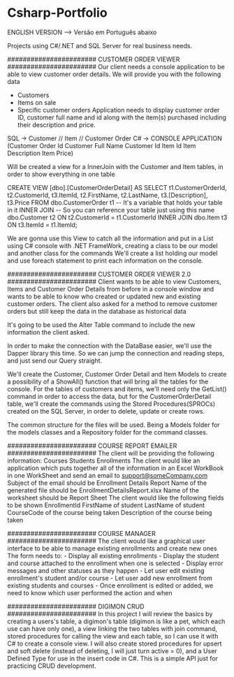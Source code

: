 # Csharp-Portfolio

ENGLISH VERSION --> Versão em Português abaixo


Projects using C#/.NET and SQL Server for real business needs.

####################### CUSTOMER ORDER VIEWER #######################
Our client needs a console application to be able to view customer order details. We will provide you with the following data
- Customers
- Items on sale
- Specific customer orders
Application needs to display customer order ID, customer full name and id along with the item(s) purchased including their description and price.

SQL -> Customer // Item // Customer Order
C# -> CONSOLE APPLICATION (Customer Order Id
                           Customer Full Name 
                           Customer Id
                           Item Id
                           Item Description
                           Item Price)

Will be created a view for a InnerJoin with the Customer and Item tables, in order to show everything in one table

CREATE VIEW [dbo].[CustomerOrderDetail] AS
SELECT
	t1.CustomerOrderId,
	t2.CustomerId,
	t3.ItemId,
	t2.FirstName,
	t2.LastName,
	t3.[Description], 
	t3.Price
	FROM
		dbo.CustomerOrder t1 -- It's a variable that holds your table in it
	INNER JOIN						 -- So you can reference your table just using this name
		dbo.Customer t2 ON t2.CustomerId = t1.CustomerId
	INNER JOIN
		dbo.Item t3 ON t3.ItemId = t1.ItemId;


We are gonna use this View to catch all the information and put in a List using C# console with .NET FrameWork, creating a class to be our model and another class for the commands
We'll create a list holding our model and use foreach statement to print each information on the console.




  
####################### CUSTOMER ORDER VIEWER 2.0 #######################
Client wants to be able to view Customers, Items and Customer Order Details from before in a console window
and wants to be able to know who created or updated new and existing customer orders. The client also asked for
a method to remove customer orders but still keep the data in the database as historical data

It's going to be used the Alter Table command to include the new information the client asked. 

In order to make the connection with the DataBase easier, we'll use the Dapper library this time. So we can jump the connection and reading steps, and just send our Query straight.

We'll create the Customer, Customer Order Detail and Item Models to create a possibility of a ShowAll() function that will bring all the tables for the console.
For the tables of customers and items, we'll need only the GetList() command in order to access the data, but for the CustomerOrderDetail table, we'll create the commands using the
Stored Procedures(SPROCs) created on the SQL Server, in order to delete, update or create rows. 

The common structure for the files will be used. Being a Models folder for the models classes and a Repository folder for the command classes.


  
####################### COURSE REPORT EMAILER #######################
The client will be providing the following information:
	Courses
 	Students
  	Enrollments
The client would like an application which puts together all of the information in an Excel WorkBook in one WorkSheet and send an email to
support@someCompany.com
Subject of the email should be Enrollment Details Report
Name of the generated file should be EnrollmentDetailsReport.xlsx
Name of the worksheet should be Report Sheet
The client would like the following fields to be shown
	EnrollmentId
 	FirstName of student
  	LastName of student
   	CourseCode of the course being taken
    	Description of the course being taken


####################### COURSE MANAGER #######################
The client would like a graphical user interface to be able to manage existing enrollments and create new ones
The form needs to: 
	- Display all existing enrollments
 	- Display the student and course attached to the enrollment when one 	is selected
  	- Display error messages and other statuses as they happen
   	- Let user edit existing enrollment's student and/or course
    	- Let user add new enrollment from existing students and courses
     	- Once enrollment is edited or added, we need to know which user 	performed the action and when



####################### DIGIMON CRUD #######################
In this project I will review the basics by creating a users's table, a digimon's table (digimon is like a pet, which each use can have only one), a view linking the two tables with join command, stored procedures for calling the view and each table, so I can use it with C# to create a console view. I will also create stored procedures for upsert and soft delete (instead of deleting, I will just turn active = 0), and a User Defined Type for use in the insert code in C#. This is a simple API just for practicing CRUD development.
